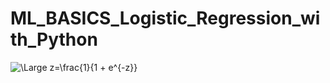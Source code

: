# ML_BASICS_Logistic_Regression_with_Python


<img src="https://latex.codecogs.com/svg.latex?\Large&space;z=\frac{1}{1 + e^{-z}}" title="\Large z=\frac{1}{1 + e^{-z}}"/>
